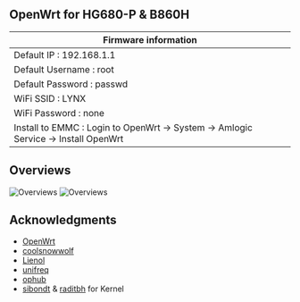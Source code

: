 
## OpenWrt for HG680-P & B860H

|Firmware information
|----------------------------
|Default IP : 192.168.1.1
|Default Username : root
|Default Password : passwd
|WiFi SSID : LYNX
|WiFi Password : none
|Install to EMMC : Login to OpenWrt → System → Amlogic Service → Install OpenWrt


## Overviews

![Overviews](https://github.com/lynxnexy/lynx/raw/main/overview/Screenshot_2021-12-20_13-23-31.png?raw=true)
![Overviews](https://github.com/lynxnexy/lynx/raw/main/overview/Screenshot_2021-12-20_13-24-00.png?raw=true)

## Acknowledgments

- [OpenWrt](https://github.com/openwrt/openwrt)
- [coolsnowwolf](https://github.com/coolsnowwolf/lede)
- [Lienol](https://github.com/Lienol/openwrt)
- [unifreq](https://github.com/unifreq/openwrt_packit)
- [ophub](https://github.com/ophub/amlogic-s9xxx-openwrt)
- [sibondt](https://facebook.com/sibondt) & [raditbh](https://t.me/radityabh) for Kernel

